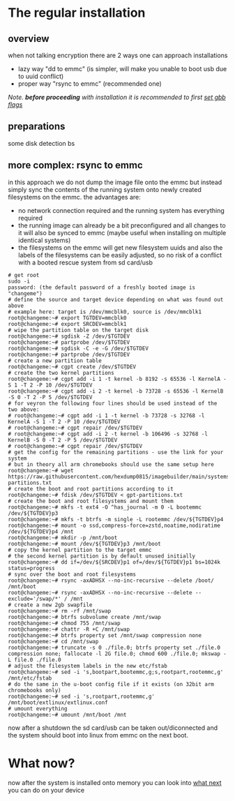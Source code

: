 # The regular installation

## overview

when not talking encryption there are 2 ways one can approach installations
- lazy way "dd to emmc" (is simpler, will make you unable to boot usb due to uuid conflict)
- proper way "rsync to emmc" (recommended one)

_Note. **before proceeding** with installation it is recommended to first [set gbb flags](./setting_gbb_flags.md)_

## preparations

some disk detection bs

## more complex: rsync to emmc

in this approach we do not dump the image file onto the emmc but instead
simply sync the contents of the running system onto newly created filesystems
on the emmc. the advantages are:
- no network connection required and the running system has everything
  required
- the running image can already be a bit preconfigured and all changes to it
  will also be synced to emmc (maybe useful when installing on multiple
identical systems)
- the filesystems on the emmc will get new filesystem uuids and also the
  labels of the filesystems can be easily adjusted, so no risk of a conflict
with a booted rescue system from sd card/usb

```
# get root
sudo -i
password: (the default password of a freshly booted image is "changeme")
# define the source and target device depending on what was found out above
# example here: target is /dev/mmcblk0, source is /dev/mmcblk1
root@changeme:~# export TGTDEV=mmcblk0
root@changeme:~# export SRCDEV=mmcblk1
# wipe the partition table on the target disk
root@changeme:~# sgdisk -Z /dev/$TGTDEV
root@changeme:~# partprobe /dev/$TGTDEV
root@changeme:~# sgdisk -C -e -G /dev/$TGTDEV
root@changeme:~# partprobe /dev/$TGTDEV
# create a new partition table
root@changeme:~# cgpt create /dev/$TGTDEV
# create the two kernel partitions
root@changeme:~# cgpt add -i 1 -t kernel -b 8192 -s 65536 -l KernelA -S 1 -T 2 -P 10 /dev/$TGTDEV
root@changeme:~# cgpt add -i 2 -t kernel -b 73728 -s 65536 -l KernelB -S 0 -T 2 -P 5 /dev/$TGTDEV
# for veyron the following four lines should be used instead of the two above:
# root@changeme:~# cgpt add -i 1 -t kernel -b 73728 -s 32768 -l KernelA -S 1 -T 2 -P 10 /dev/$TGTDEV
# root@changeme:~# cgpt repair /dev/$TGTDEV
# root@changeme:~# cgpt add -i 2 -t kernel -b 106496 -s 32768 -l KernelB -S 0 -T 2 -P 5 /dev/$TGTDEV
# root@changeme:~# cgpt repair /dev/$TGTDEV
# get the config for the remaining partitions - use the link for your system
# but in theory all arm chromebooks should use the same setup here
root@changeme:~# wget https://raw.githubusercontent.com/hexdump0815/imagebuilder/main/systems/chromebook_veyron/gpt-partitions.txt
# create the boot and root partitions according to it
root@changeme:~# fdisk /dev/$TGTDEV < gpt-partitions.txt
# create the boot and root filesystems and mount them
root@changeme:~# mkfs -t ext4 -O ^has_journal -m 0 -L bootemmc /dev/${TGTDEV}p3
root@changeme:~# mkfs -t btrfs -m single -L rootemmc /dev/${TGTDEV}p4
root@changeme:~# mount -o ssd,compress-force=zstd,noatime,nodiratime /dev/${TGTDEV}p4 /mnt
root@changeme:~# mkdir -p /mnt/boot
root@changeme:~# mount /dev/${TGTDEV}p3 /mnt/boot
# copy the kernel partition to the target emmc
# the second kernel partition is by default unused initially
root@changeme:~# dd if=/dev/${SRCDEV}p1 of=/dev/${TGTDEV}p1 bs=1024k status=progress
# sync over the boot and root filesystems
root@changeme:~# rsync -axADHSX --no-inc-recursive --delete /boot/ /mnt/boot
root@changeme:~# rsync -axADHSX --no-inc-recursive --delete --exclude='/swap/*' / /mnt
# create a new 2gb swapfile
root@changeme:~# rm -rf /mnt/swap
root@changeme:~# btrfs subvolume create /mnt/swap
root@changeme:~# chmod 755 /mnt/swap
root@changeme:~# chattr -R +C /mnt/swap
root@changeme:~# btrfs property set /mnt/swap compression none
root@changeme:~# cd /mnt/swap
root@changeme:~# truncate -s 0 ./file.0; btrfs property set ./file.0 compression none; fallocate -l 2G file.0; chmod 600 ./file.0; mkswap -L file.0 ./file.0
# adjust the filesystem labels in the new etc/fstab
root@changeme:~# sed -i 's,bootpart,bootemmc,g;s,rootpart,rootemmc,g' /mnt/etc/fstab
# do the same in the u-boot config file if it exists (on 32bit arm chromebooks only)
root@changeme:~# sed -i 's,rootpart,rootemmc,g' /mnt/boot/extlinux/extlinux.conf
# umount everything
root@changeme:~# umount /mnt/boot /mnt
```
now after a shutdown the sd card/usb can be taken out/diconnected and the
system should boot into linux from emmc on the next boot.

# What now?

now after the system is installed onto memory you can look into [what next](./post-installation.md) you can do on your device